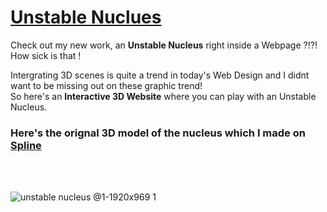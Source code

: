 # <a href="https://mitul30m.github.io/unstable-Nuclues/">Unstable Nuclues</a>

<p>Check out my new work, an <b>Unstable Nucleus</b> right inside a Webpage ?!?! How sick is that !</p>

<p>Intergrating 3D scenes is quite a trend in today's Web Design and I didnt want to be missing out on these graphic trend!<br>
So here's an <b>Interactive 3D Website</b> where you can play with an Unstable Nucleus.</p>

<h3>Here's the orignal 3D model of the nucleus which I made on <a href="https://my.spline.design/unstablenucleus-0e49e5868456941548c17a27a6cbe97b/">Spline</a></h3>
<br><br>

![unstable nucleus @1-1920x969 1](https://github.com/Mitul30M/unstable-Nuclues/assets/120619177/fa28262b-9622-445f-9141-572d3d250a09)
